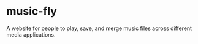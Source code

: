 # music-fly
A website for people to play, save, and merge music files across different media applications.
